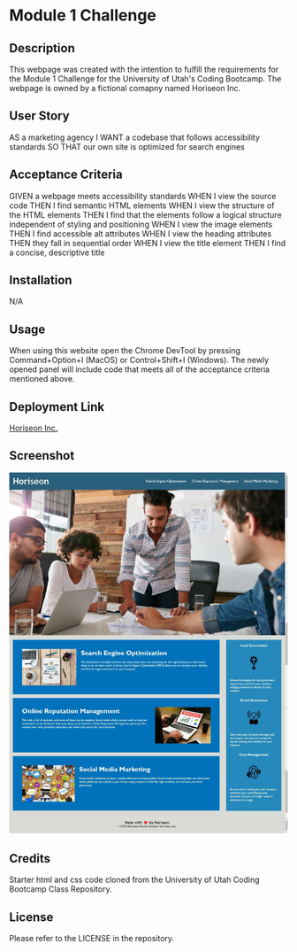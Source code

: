 # Module 1 Challenge

## Description

This webpage was created with the intention to fulfill the requirements for the Module 1 Challenge for the University of Utah's Coding Bootcamp. The webpage is owned by a fictional comapny named Horiseon Inc.

## User Story
AS a marketing agency
I WANT a codebase that follows accessibility standards
SO THAT our own site is optimized for search engines

## Acceptance Criteria
GIVEN a webpage meets accessibility standards
WHEN I view the source code
THEN I find semantic HTML elements
WHEN I view the structure of the HTML elements
THEN I find that the elements follow a logical structure independent of styling and positioning
WHEN I view the image elements
THEN I find accessible alt attributes
WHEN I view the heading attributes
THEN they fall in sequential order
WHEN I view the title element
THEN I find a concise, descriptive title

## Installation
N/A

## Usage
When using this website open the Chrome DevTool by pressing Command+Option+I (MacOS) or Control+Shift+I (Windows). The newly opened panel will include code that meets all of the acceptance criteria mentioned above.

## Deployment Link
[Horiseon Inc.](https://connorspendlove.github.io/Horiseon-Module-1-Challenge/)

## Screenshot
![](assets/images/Screenshot%20Horiseon.jpeg)

## Credits
Starter html and css code cloned from the University of Utah Coding Bootcamp Class Repository.

## License
Please refer to the LICENSE in the repository.


